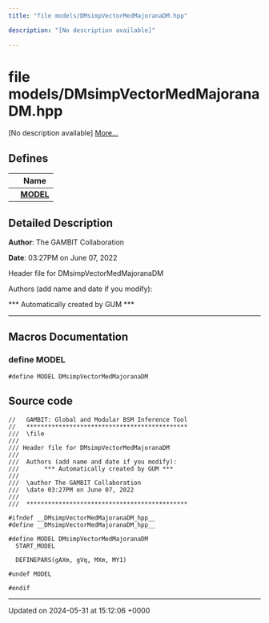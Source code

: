 ```yaml
---
title: "file models/DMsimpVectorMedMajoranaDM.hpp"

description: "[No description available]"

---
```


# file models/DMsimpVectorMedMajoranaDM.hpp

[No description available] [More...](#detailed-description)

## Defines

|                | Name           |
| -------------- | -------------- |
|  | **[MODEL](/documentation/code/files/dmsimpvectormedmajoranadm_8hpp/#define-model)**  |

## Detailed Description


**Author**: The GAMBIT Collaboration 

**Date**: 03:27PM on June 07, 2022

Header file for DMsimpVectorMedMajoranaDM

Authors (add name and date if you modify): 

 *** Automatically created by GUM *** 


------------------




## Macros Documentation

### define MODEL

```
#define MODEL DMsimpVectorMedMajoranaDM
```


## Source code

```
//   GAMBIT: Global and Modular BSM Inference Tool
//   *********************************************
///  \file
///
/// Header file for DMsimpVectorMedMajoranaDM
///
///  Authors (add name and date if you modify):    
///       *** Automatically created by GUM ***     
///                                                
///  \author The GAMBIT Collaboration             
///  \date 03:27PM on June 07, 2022
///                                                
///  ********************************************* 

#ifndef __DMsimpVectorMedMajoranaDM_hpp__
#define __DMsimpVectorMedMajoranaDM_hpp__

#define MODEL DMsimpVectorMedMajoranaDM
  START_MODEL

  DEFINEPARS(gAXm, gVq, MXm, MY1)

#undef MODEL

#endif
```


-------------------------------

Updated on 2024-05-31 at 15:12:06 +0000
